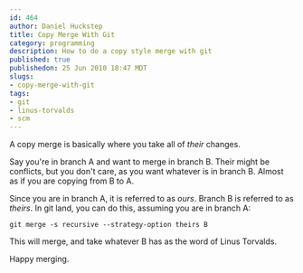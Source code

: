 ```yaml
--- 
id: 464
author: Daniel Huckstep
title: Copy Merge With Git
category: programming
description: How to do a copy style merge with git
published: true
publishedon: 25 Jun 2010 18:47 MDT
slugs: 
- copy-merge-with-git
tags: 
- git
- linus-torvalds
- scm
---
```

A copy merge is basically where you take all of *their* changes.

Say you're in branch A and want to merge in branch B. Their might be
conflicts, but you don't care, as you want whatever is in branch B.
Almost as if you are copying from B to A.

Since you are in branch A, it is referred to as *ours*. Branch B is
referred to as *theirs*. In git land, you can do this, assuming you are
in branch A:

    git merge -s recursive --strategy-option theirs B

This will merge, and take whatever B has as the word of Linus Torvalds.

Happy merging.
